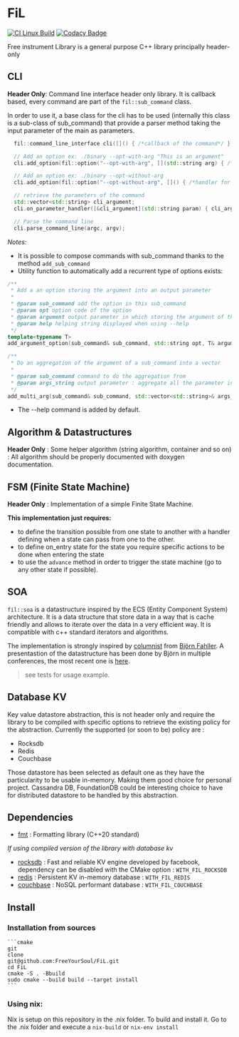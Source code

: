 # FiL

[![CI Linux Build](https://github.com/FreeYourSoul/FiL/actions/workflows/ci-linux.yml/badge.svg)](https://github.com/FreeYourSoul/FiL/actions/workflows/ci-linux.yml)
[![Codacy Badge](https://api.codacy.com/project/badge/Grade/f0e4ad29546841038cd558a38d619e21)](https://app.codacy.com/gh/FreeYourSoul/FiL?utm_source=github.com&utm_medium=referral&utm_content=FreeYourSoul/FiL&utm_campaign=Badge_Grade)

Free instrument Library is a general purpose C++ library principally header-only

## CLI

**Header Only**: Command line interface header only library. It is callback based, every command are part of the
`fil::sub_command` class.

In order to use it, a base class for the cli has to be used (internally this class is a sub-class of sub_command) that
provide a parser method taking the input parameter of the main as parameters.

```c++
  fil::command_line_interface cli([]() { /*callback of the command*/ }, "A Simple Command Line tool");

  // Add an option ex: ./binary --opt-with-arg "This is an argument"
  cli.add_option(fil::option("--opt-with-arg", [](std::string arg) { /*handler for the options*/ }, "command with arg"));

  // Add an option ex: ./binary --opt-without-arg
  cli.add_option(fil::option("--opt-without-arg", []() { /*handler for the options without argument required in the opt*/ }, "command with arg"));

  // retrieve the parameters of the command
  std::vector<std::string> cli_argument;
  cli.on_parameter_handler([&cli_argument](std::string param) { cli_argument.emplace_back(std::move(param)); });

  // Parse the command line
  cli.parse_command_line(argc, argv);
```

_Notes:_

- It is possible to compose commands with sub_command thanks to the method `add_sub_command`
- Utility function to automatically add a recurrent type of options exists:

```c++
/**
 * Add a an option storing the argument into an output parameter
 *
 * @param sub_command add the option in this sub_command
 * @param opt option code of the option
 * @param argument output parameter in which storing the argument of the option (can be integral or string)
 * @param help helping string displayed when using --help
 */
template<typename T>
add_argument_option(sub_command& sub_command, std::string opt, T& argument, std::string help = "");

/**
 * Do an aggregation of the argument of a sub_command into a vector
 *
 * @param sub_command command to do the aggregation from
 * @param args_string output parameter : aggregate all the parameter into this vector
 */
add_multi_arg(sub_command& sub_command, std::vector<std::string>& args_string);
```

- The --help command is added by default.

## Algorithm & Datastructures

**Header Only** : Some helper algorithm (string algorithm, container and so on) : All algorithm should be properly
documented with doxygen documentation.

## FSM (Finite State Machine)

**Header Only** : Implementation of a simple Finite State Machine.

**This implementation just requires:**

- to define the transition possible from one state to another with a handler defining when a state can pass from one to
  the other.
- to define on_entry state for the state you require specific actions to be done when entering the state
- to use the `advance` method in order to trigger the state machine (go to any other state if possible).

## SOA

`fil::soa` is a datastructure inspired by the ECS (Entity Component System) architecture. It is a data structure that
store data in a way that is cache friendly and allows to iterate over the data in a very efficient way.
It is compatible with c++ standard iterators and algorithms.

The implementation is strongly inspired by [columnist](https://github.com/rollbear/columnist)
from [Björn Fahller](https://github.com/rollbear). A presentastion of the datastructure has been done by Björn in
multiple conferences, the most recent one is [here](https://www.youtube.com/watch?v=QStPbnKgIMU).

> see tests for usage example.

## Database KV

Key value datastore abstraction, this is not header only and require the library to be compiled with specific options to
retrieve the existing policy for the abstraction.
Currently the supported (or soon to be) policy are :

- Rocksdb
- Redis
- Couchbase

Those datastore has been selected as default one as they have the particularity to be usable in-memory. Making them good
choice for personal project.
Cassandra DB, FoundationDB could be interesting choice to have for distributed datastore to be handled by this
abstraction.

## Dependencies

- [fmt](https://github.com/fmtlib/fmt) : Formatting library (C++20 standard)

_If using compiled version of the library with database kv_

- [rocksdb](https://github.com/facebook/rocksdb) : Fast and reliable KV engine developed by facebook, dependency can be
  disabled with the CMake option : `WITH_FIL_ROCKSDB`
- [redis](https://github.com/redis/redis) : Persistent KV in-memory database : `WITH_FIL_REDIS`
- [couchbase](https://github.com/couchbase/libcouchbase) : NoSQL performant database : `WITH_FIL_COUCHBASE`

## Install

### Installation from sources

    ```cmake
    git
    clone
    git@github.com:FreeYourSoul/FiL.git
    cd FiL
    cmake -S . -Bbuild
    sudo cmake --build build --target install
    ```

### Using nix:

Nix is setup on this repository in the .nix folder.
To build and install it. Go to the .nix folder and execute a `nix-build` or `nix-env install`
